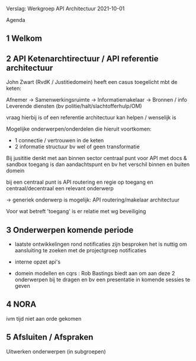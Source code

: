 Verslag: Werkgroep API Architectuur 2021-10-01

Agenda

## 1 Welkom


## 2 API Ketenarchtirectuur / API referentie architectuur

John Zwart (RvdK / Justitiedomein) heeft een casus toegelicht mbt de keten:

Afnemer -> Samenwerkingsruimte -> Informatiemakelaar -> Bronnen / info Leverende diensten (bv politie/halt/slachtofferhulp/OM)

vraag hierbij is of een referentie architectuur kan helpen / wenselijk is

Mogelijke onderwerpen/onderdelen die hieruit voortkomen:
- 1 connectie / vertrouwen in de keten
- 2 informatie structuur bv wel of geen transformatie

Bij jusititie denkt met aan binnen sector centraal punt voor API
met docs & sandbox
toegang is dan aandachtspunt en
bv het verschil binnen en buiten domein

bij een centraal punt is API routering en regie op toegang en centraal/decentraal een relevant onderwerp

-> generiek onderwerp is mogelijk: API routering/makelaar architectuur

Voor wat betreft 'toegang' is er relatie met wg beveiliging 


## 3 Onderwerpen komende periode

- laatste ontwikkelingen rond notificaties zijn besproken
het is nuttig om aansluiting te zoeken met de projectgroep notificaties

- interne opzet api's
- domein modellen en cqrs :
Rob Bastings biedt aan om aan deze 2 onderwerpen bij te dragen en bv een presentatie in komende sessies te geven


## 4 NORA

ivm tijd niet aan orde gekomen

## 5 Afsluiten / Afspraken

Uitwerken onderwerpen (in subgroepen)

